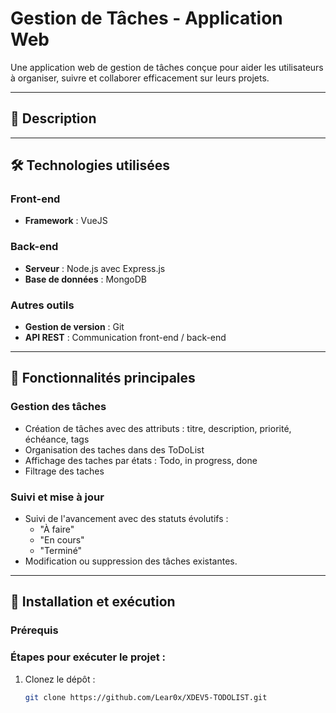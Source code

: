 # Gestion de Tâches - Application Web

Une application web de gestion de tâches conçue pour aider les utilisateurs à organiser, suivre et collaborer efficacement sur leurs projets.

---

## 🚀 **Description**


---

## 🛠 **Technologies utilisées**
### **Front-end**
- **Framework** : VueJS

### **Back-end**
- **Serveur** : Node.js avec Express.js
- **Base de données** : MongoDB

### **Autres outils**
- **Gestion de version** : Git
- **API REST** : Communication front-end / back-end

---

## 🌟 **Fonctionnalités principales**
### **Gestion des tâches**
- Création de tâches avec des attributs : titre, description, priorité, échéance, tags
- Organisation des taches dans des ToDoList
- Affichage des taches par états : Todo, in progress, done
- Filtrage des taches


### **Suivi et mise à jour**
- Suivi de l'avancement avec des statuts évolutifs :
  - "À faire"
  - "En cours"
  - "Terminé"
- Modification ou suppression des tâches existantes.

---

## 📝 **Installation et exécution**
### **Prérequis**


### **Étapes pour exécuter le projet :**
1. Clonez le dépôt :
   ```bash
   git clone https://github.com/Lear0x/XDEV5-TODOLIST.git
